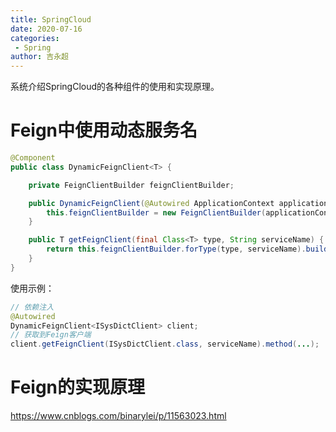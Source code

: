```yaml
---
title: SpringCloud
date: 2020-07-16
categories:
 - Spring
author: 吉永超
---
```


系统介绍SpringCloud的各种组件的使用和实现原理。
<!-- more -->
# Feign中使用动态服务名

```java
@Component
public class DynamicFeignClient<T> {

    private FeignClientBuilder feignClientBuilder;

    public DynamicFeignClient(@Autowired ApplicationContext applicationContext) {
        this.feignClientBuilder = new FeignClientBuilder(applicationContext);
    }

    public T getFeignClient(final Class<T> type, String serviceName) {
        return this.feignClientBuilder.forType(type, serviceName).build();
    }
}
```

使用示例：

```java
// 依赖注入
@Autowired
DynamicFeignClient<ISysDictClient> client;
// 获取到Feign客户端
client.getFeignClient(ISysDictClient.class, serviceName).method(...);
```

# Feign的实现原理

https://www.cnblogs.com/binarylei/p/11563023.html
